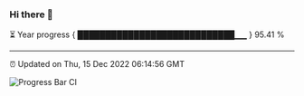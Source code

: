 ### Hi there 👋

⏳ Year progress { ████████████████████████████▁▁ } 95.41 %

---

⏰ Updated on Thu, 15 Dec 2022 06:14:56 GMT

![Progress Bar CI](https://github.com/liununu/liununu/workflows/Progress%20Bar%20CI/badge.svg)
